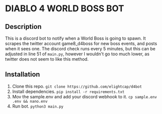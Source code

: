 # DIABLO 4 WORLD BOSS BOT

## Description
This is a discord bot to notify when a World Boss is going to spawn.  It scrapes the twitter account game8_d4boss for new boss events, and posts when it sees one. The discord check runs every 5 minutes, but this can be adjusted in line 51 of `main.py`, however I wouldn't go too much lower, as twitter does not seem to like this method.

## Installation

1. Clone this repo. `git clone https://github.com/elightcap/d4bot`
2. Install dependencies. `pip install -r requirements.txt`
3. Mov the sample.env and add your discord webhook to it. `cp sample.env .env && nano.env`
4. Run bot. `python3 main.py`
